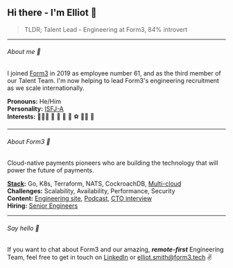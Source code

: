 ## Hi there - I'm Elliot 👋

>TLDR; Talent Lead - Engineering at Form3, 84% introvert
___

###### About me 👨<br>

I joined [Form3](https://www.form3.tech/payment-platform) in 2019 as employee number 61, and as the third member of our Talent Team. I'm now helping to lead Form3's engineering recruitment as we scale internationally. 

**Pronouns:** He/Him<br>
**Personality:** [ISFJ-A](https://www.16personalities.com/isfj-personality)<br>
**Interests:** 👨‍👩‍👧 🐶 🌿 🦉 📸 ⚽ 🤼‍♂️ 🎥 
___

###### About Form3 🦄<br>

Cloud-native payments pioneers who are building the technology that will power the future of payments. 

**[Stack](https://stackshare.io/form3/main):** Go, K8s, Terraform, NATS, CockroachDB, [Multi-cloud](https://www.youtube.com/watch?v=fGbWgo6p0XQ)<br>
**Challenges:** Scalability, Availability, Performance, Security<br>
**Content:** [Engineering site](https://www.form3.tech/engineering), [Podcast](https://techpodcast.form3.tech/), [CTO interview](https://medium.com/tech-captains/cto-interview-steve-cook-revolutionising-the-banking-infrastructure-4f92830e2441)<br>
**Hiring:** [Senior Engineers](https://www.form3.tech/careers/vacancies?jobCategory=Engineering)
___

###### Say hello 💬
If you want to chat about Form3 and our amazing, ***remote-first*** Engineering Team, feel free to get in touch on [LinkedIn](https://www.linkedin.com/in/elliotsmithform3/) or elliot.smith@form3.tech ✌️

<!--
**elliot-smith-form3/elliot-smith-form3** is a ✨ _special_ ✨ repository because its `README.md` (this file) appears on your GitHub profile.

Here are some ideas to get you started:

- 🔭 I’m currently working on ...
- 🌱 I’m currently learning ...
- 👯 I’m looking to collaborate on ...
- 🤔 I’m looking for help with ...
- 💬 Ask me about ...
- 📫 How to reach me: ...
- 😄 Pronouns: ...
- ⚡ Fun fact: ...
-->
